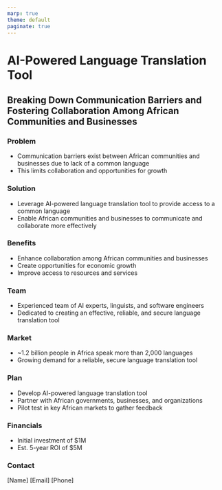 ```yaml
---
marp: true
theme: default
paginate: true
---
```

# AI-Powered Language Translation Tool

## Breaking Down Communication Barriers and Fostering Collaboration Among African Communities and Businesses

### Problem

- Communication barriers exist between African communities and businesses due to lack of a common language
- This limits collaboration and opportunities for growth

### Solution

- Leverage AI-powered language translation tool to provide access to a common language
- Enable African communities and businesses to communicate and collaborate more effectively

### Benefits

- Enhance collaboration among African communities and businesses
- Create opportunities for economic growth
- Improve access to resources and services

### Team 

- Experienced team of AI experts, linguists, and software engineers
- Dedicated to creating an effective, reliable, and secure language translation tool

### Market

- ~1.2 billion people in Africa speak more than 2,000 languages
- Growing demand for a reliable, secure language translation tool

### Plan

- Develop AI-powered language translation tool
- Partner with African governments, businesses, and organizations
- Pilot test in key African markets to gather feedback

### Financials

- Initial investment of $1M
- Est. 5-year ROI of $5M

### Contact

[Name]
[Email]
[Phone]
  